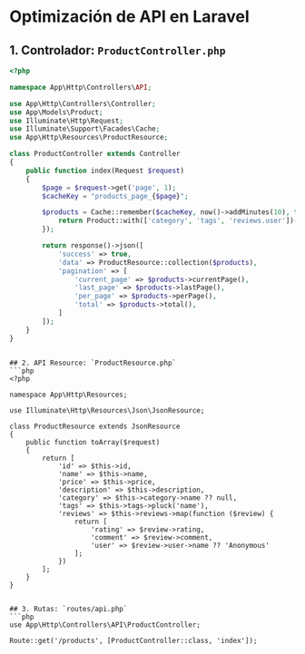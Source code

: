 # Optimización de API en Laravel

## 1. Controlador: `ProductController.php`
```php
<?php

namespace App\Http\Controllers\API;

use App\Http\Controllers\Controller;
use App\Models\Product;
use Illuminate\Http\Request;
use Illuminate\Support\Facades\Cache;
use App\Http\Resources\ProductResource;

class ProductController extends Controller
{
    public function index(Request $request)
    {
        $page = $request->get('page', 1);
        $cacheKey = "products_page_{$page}";

        $products = Cache::remember($cacheKey, now()->addMinutes(10), function () {
            return Product::with(['category', 'tags', 'reviews.user'])->paginate(10);
        });

        return response()->json([
            'success' => true,
            'data' => ProductResource::collection($products),
            'pagination' => [
                'current_page' => $products->currentPage(),
                'last_page' => $products->lastPage(),
                'per_page' => $products->perPage(),
                'total' => $products->total(),
            ]
        ]);
    }
}
```
```

## 2. API Resource: `ProductResource.php`
```php
<?php

namespace App\Http\Resources;

use Illuminate\Http\Resources\Json\JsonResource;

class ProductResource extends JsonResource
{
    public function toArray($request)
    {
        return [
            'id' => $this->id,
            'name' => $this->name,
            'price' => $this->price,
            'description' => $this->description,
            'category' => $this->category->name ?? null,
            'tags' => $this->tags->pluck('name'),
            'reviews' => $this->reviews->map(function ($review) {
                return [
                    'rating' => $review->rating,
                    'comment' => $review->comment,
                    'user' => $review->user->name ?? 'Anonymous'
                ];
            })
        ];
    }
}
```
```

## 3. Rutas: `routes/api.php`
```php
use App\Http\Controllers\API\ProductController;

Route::get('/products', [ProductController::class, 'index']);
```